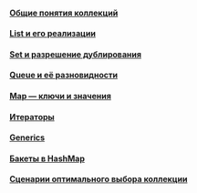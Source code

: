#### [Общие понятия коллекций](basics/basics.md)
#### [List и его реализации](list/list.md)
#### [Set и разрешение дублирования](set/set.md)
#### [Queue и её разновидности](queue/queue.md)
#### [Map — ключи и значения](map/map.md)
#### [Итераторы](iterators/iterators.md)
#### [Generics](generics/generics.md)
#### [Бакеты в HashMap](buckets/buckets.md)
#### [Сценарии оптимального выбора коллекции](performance/performance.md)
